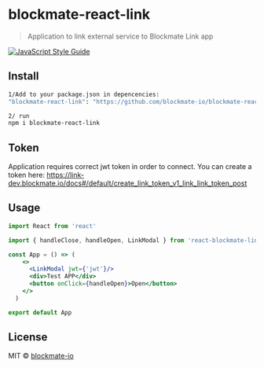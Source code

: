 # blockmate-react-link

> Application to link external service to Blockmate Link app

[![JavaScript Style Guide](https://img.shields.io/badge/code_style-standard-brightgreen.svg)](https://standardjs.com)

## Install

```bash
1/Add to your package.json in depencencies:
"blockmate-react-link": "https://github.com/blockmate-io/blockmate-react-link"

2/ run
npm i blockmate-react-link
```

## Token

Application requires correct jwt token in order to connect. You can create a token here: https://link-dev.blockmate.io/docs#/default/create_link_token_v1_link_link_token_post

## Usage

```jsx
import React from 'react'

import { handleClose, handleOpen, LinkModal } from 'react-blockmate-link'

const App = () => (
    <>
      <LinkModal jwt={'jwt'}/>
      <div>Test APP</div>
      <button onClick={handleOpen}>Open</button>
    </>
  )

export default App
```

## License

MIT © [blockmate-io](https://github.com/blockmate-io)
